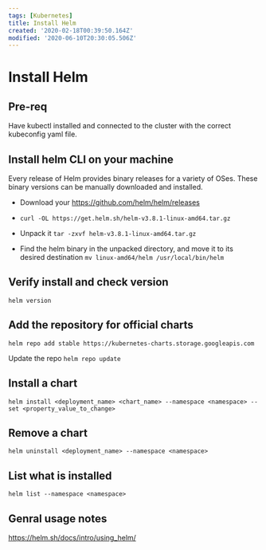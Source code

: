```yaml
---
tags: [Kubernetes]
title: Install Helm
created: '2020-02-18T00:39:50.164Z'
modified: '2020-06-10T20:30:05.506Z'
---
```


# Install Helm

## Pre-req 

Have kubectl installed and connected to the cluster with the correct kubeconfig yaml file. 

## Install helm CLI on your machine
Every release of Helm provides binary releases for a variety of OSes. These binary versions can be manually downloaded and installed.

* Download your https://github.com/helm/helm/releases

* `curl -OL https://get.helm.sh/helm-v3.8.1-linux-amd64.tar.gz`

* Unpack it `tar -zxvf helm-v3.8.1-linux-amd64.tar.gz`

* Find the helm binary in the unpacked directory, and move it to its desired destination `mv linux-amd64/helm /usr/local/bin/helm`

## Verify install and check version

`helm version`

## Add the repository for official charts

`helm repo add stable https://kubernetes-charts.storage.googleapis.com`

Update the repo
`helm repo update`

## Install a chart 

`helm install <deployment_name> <chart_name> --namespace <namespace> --set <property_value_to_change>`

## Remove a chart

`helm uninstall <deployment_name> --namespace <namespace>`

## List what is installed

`helm list --namespace <namespace>`

## Genral usage notes
https://helm.sh/docs/intro/using_helm/

